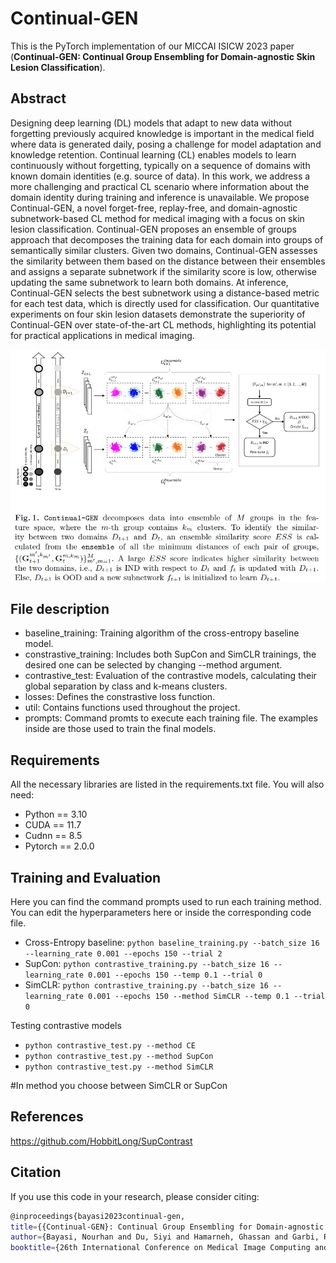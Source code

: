 # Continual-GEN
This is the PyTorch implementation of our MICCAI ISICW 2023 paper (**Continual-GEN: Continual Group Ensembling for Domain-agnostic Skin Lesion Classification**).

## Abstract
Designing deep learning (DL) models that adapt to new data without forgetting previously acquired knowledge is important in the medical field where data is generated daily, posing a challenge for model adaptation and knowledge retention. Continual learning (CL) enables models to learn continuously without forgetting, typically on a sequence of domains with known domain identities (e.g. source of data). In this work, we address a more challenging and practical CL scenario where
information about the domain identity during training and inference is unavailable. We propose Continual-GEN, a novel forget-free, replay-free, and domain-agnostic subnetwork-based CL method for medical imaging with a focus on skin lesion classification. Continual-GEN proposes an ensemble of groups approach that decomposes the training data for each domain into groups of semantically similar clusters. Given two domains, Continual-GEN assesses the similarity between them based on the distance between their ensembles and assigns a separate subnetwork if the similarity score is low, otherwise updating the same subnetwork to learn both domains. At inference, Continual-GEN selects the best subnetwork using a distance-based metric for each test data, which is directly used for classification. Our quantitative experiments on four skin lesion datasets demonstrate the superiority of Continual-GEN over state-of-the-art CL methods, highlighting its potential for practical applications in medical imaging.

<p align="center">
  <img src="overview.jpg" width="700">
</p>

## File description
- baseline_training: Training algorithm of the cross-entropy baseline model.
- constrastive_training: Includes both SupCon and SimCLR trainings, the desired one can be selected by changing --method argument.
- contrastive_test: Evaluation of the contrastive models, calculating their global separation by class and k-means clusters.
- losses: Defines the constrastive loss function.
- util: Contains functions used throughout the project.
- prompts: Command promts to execute each training file. The examples inside are those used to train the final models.

## Requirements
All the necessary libraries are listed in the requirements.txt file. You will also need:
- Python == 3.10
- CUDA == 11.7
- Cudnn == 8.5
- Pytorch == 2.0.0

## Training and Evaluation
Here you can find the command prompts used to run each training method. You can edit the hyperparameters here or inside the corresponding code file.

- Cross-Entropy baseline: `python baseline_training.py --batch_size 16 --learning_rate 0.001 --epochs 150 --trial 2`
- SupCon: `python contrastive_training.py --batch_size 16 --learning_rate 0.001 --epochs 150 --temp 0.1 --trial 0`
- SimCLR: `python contrastive_training.py --batch_size 16 --learning_rate 0.001 --epochs 150 --method SimCLR --temp 0.1 --trial 0`

Testing contrastive models
- `python contrastive_test.py --method CE`
- `python contrastive_test.py --method SupCon`
- `python contrastive_test.py --method SimCLR`
  
#In method you choose between SimCLR or SupCon

## References
https://github.com/HobbitLong/SupContrast

## Citation
If you use this code in your research, please consider citing:
```bash
@inproceedings{bayasi2023continual-gen,
title={{Continual-GEN}: Continual Group Ensembling for Domain-agnostic Skin Lesion Classification},
author={Bayasi, Nourhan and Du, Siyi and Hamarneh, Ghassan and Garbi, Rafeef},
booktitle={26th International Conference on Medical Image Computing and Computer Assisted Intervention (MICCAI 2023) ISIC Workshop}}


